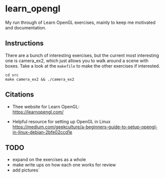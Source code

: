 # learn_opengl
My run through of Learn OpenGL exercises, mainly to keep me motivated and documentation.

## Instructions
There are a bunch of interesting exercises, but the current most interesting one is camera_ex2, which just allows you to walk around a scene with boxes.
Take a look at the `makefile` to make the other exercises if interested.
```
cd src
make camera_ex2 && ./camera_ex2
```

## Citations
- Thee website for Learn OpenGL:  
https://learnopengl.com/

- Helpful resource for setting up OpenGL in Linux  
https://medium.com/geekculture/a-beginners-guide-to-setup-opengl-in-linux-debian-2bfe02ccd1e

## TODO
- expand on the exercises as a whole
- make write ups on how each one works for review
- add pictures`
